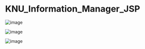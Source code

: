 # KNU_Information_Manager_JSP

![image](https://user-images.githubusercontent.com/35219960/177318518-db0c099c-7413-4ddc-9525-b71de217742a.png)

![image](https://user-images.githubusercontent.com/35219960/177318388-7bebb10a-2659-4d2d-a61f-e806ab30e0e1.png)

![image](https://user-images.githubusercontent.com/35219960/177318645-91784ebf-f3d7-4271-8cef-4627c43539ce.png)
